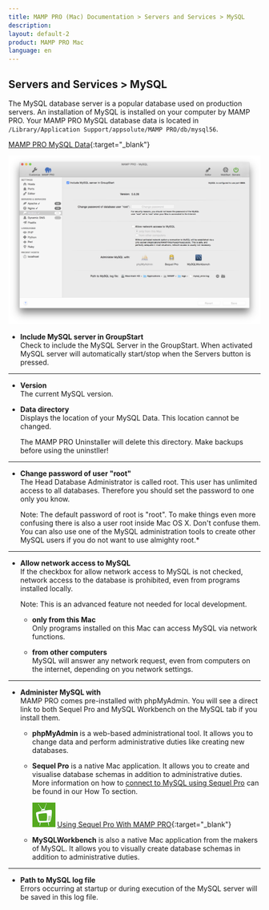 ```yaml
---
title: MAMP PRO (Mac) Documentation > Servers and Services > MySQL
description: 
layout: default-2
product: MAMP PRO Mac
language: en
---
```


## Servers and Services > MySQL

The MySQL database server is a popular database used on production servers. An installation of MySQL is installed on your computer by MAMP PRO. Your MAMP PRO MySQL database data is located in `/Library/Application Support/appsolute/MAMP PRO/db/mysql56`.

<i class="fa fa-play-circle-o fa-lg" aria-hidden="true"></i>  [MAMP PRO MySQL Data](https://www.youtube.com/watch?v=ZRHJy2K4yzc){:target="_blank"}

![MAMP](MySQL.png)

*  **Include MySQL server in GroupStart**  
   Check to include the MySQL Server in the GroupStart. When activated MySQL server will automatically start/stop when the Servers button is pressed.

---

*  **Version**  
   The current MySQL version.

*  **Data directory**  
   Displays the location of your MySQL Data. This location cannot be changed.
   <div class="alert" role="alert">
   The MAMP PRO Uninstaller will delete this directory. Make backups before using the uninstller!
   </div>

---

*  **Change password of user "root"**  
   The Head Database Administrator is called root. This user has unlimited access to all databases.
   Therefore you should set the password to one only you know.  
   
   <div class="alert" role="alert"> 
   Note: The default password of root is "root". To make things even more confusing there is also a user root inside Mac        OS X. Don't confuse them. You can also use one of the MySQL administration tools to create other MySQL users if you do not    want to use almighty root.*
   </div>

---

*  **Allow network access to MySQL**  
   If the checkbox for allow network access to MySQL is not checked, network access to the database is prohibited,
   even from programs installed locally.

   <div class="alert" role="alert"> 
   Note: This is an advanced feature not needed for local development.
   </div>
   
    *  **only from this Mac**  
       Only programs installed on this Mac can access MySQL via network functions.

    *  **from other computers**  
       MySQL will answer any network request, even from computers on the internet, depending on you network settings.

---

*  **Administer MySQL with**  
   MAMP PRO comes pre-installed with phpMyAdmin. You will see a direct link to both Sequel Pro and MySQL Workbench on the MySQL tab if you install them.

    *  **phpMyAdmin** is a web-based administrational tool. It allows you to change data and perform administrative duties
       like creating new databases.

    *  **Sequel Pro** is a native Mac application. It allows you to create and visualise database schemas in addition
       to administrative duties. More information on how to [connect to MySQL using Sequel Pro](../../How-Tos#connect_using_sequel_pro) can be found in our How To section.
       
       ![MAMP](../../Videos/MAMPtv.png) [Using Sequel Pro With MAMP PRO](https://www.youtube.com/watch?v=MyNIr7XUpBI){:target="_blank"}

    *  **MySQLWorkbench** is also a native Mac application from the makers of MySQL. It allows you to visually create                 database schemas in addition to administrative duties.
    
    

---

*  **Path to MySQL log file**  
   Errors occurring at startup or during execution of the MySQL server will be saved in this log file.

